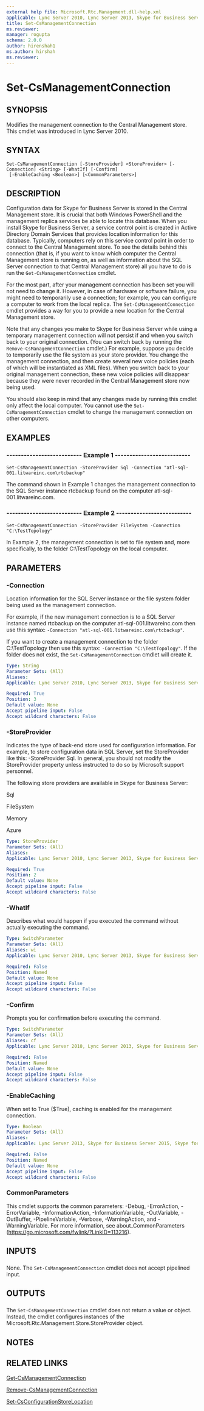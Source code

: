 ```yaml
---
external help file: Microsoft.Rtc.Management.dll-help.xml
applicable: Lync Server 2010, Lync Server 2013, Skype for Business Server 2015, Skype for Business Server 2019
title: Set-CsManagementConnection
ms.reviewer: 
manager: rogupta
schema: 2.0.0
author: hirenshah1
ms.author: hirshah
ms.reviewer:
---
```


# Set-CsManagementConnection

## SYNOPSIS
Modifies the management connection to the Central Management store.
This cmdlet was introduced in Lync Server 2010.


## SYNTAX

```
Set-CsManagementConnection [-StoreProvider] <StoreProvider> [-Connection] <String> [-WhatIf] [-Confirm]
 [-EnableCaching <Boolean>] [<CommonParameters>]
```


## DESCRIPTION
Configuration data for Skype for Business Server is stored in the Central Management store.
It is crucial that both Windows PowerShell and the management replica services be able to locate this database.
When you install Skype for Business Server, a service control point is created in Active Directory Domain Services that provides location information for this database.
Typically, computers rely on this service control point in order to connect to the Central Management store.
To see the details behind this connection (that is, if you want to know which computer the Central Management store is running on, as well as information about the SQL Server connection to that Central Management store) all you have to do is run the `Get-CsManagementConnection` cmdlet.

For the most part, after your management connection has been set you will not need to change it.
However, in case of hardware or software failure, you might need to temporarily use a connection; for example, you can configure a computer to work from the local replica.
The `Set-CsManagementConnection` cmdlet provides a way for you to provide a new location for the Central Management store.

Note that any changes you make to Skype for Business Server while using a temporary management connection will not persist if and when you switch back to your original connection.
(You can switch back by running the `Remove-CsManagementConnection` cmdlet.) For example, suppose you decide to temporarily use the file system as your store provider.
You change the management connection, and then create several new voice policies (each of which will be instantiated as XML files).
When you switch back to your original management connection, these new voice policies will disappear because they were never recorded in the Central Management store now being used.

You should also keep in mind that any changes made by running this cmdlet only affect the local computer.
You cannot use the `Set-CsManagementConnection` cmdlet to change the management connection on other computers.


## EXAMPLES

### -------------------------- Example 1 --------------------------
```
Set-CsManagementConnection -StoreProvider Sql -Connection "atl-sql-001.litwareinc.com\rtcbackup"
```

The command shown in Example 1 changes the management connection to the SQL Server instance rtcbackup found on the computer atl-sql-001.litwareinc.com.


### -------------------------- Example 2 --------------------------
```
Set-CsManagementConnection -StoreProvider FileSystem -Connection "C:\TestTopology"
```

In Example 2, the management connection is set to file system and, more specifically, to the folder C:\TestTopology on the local computer.


## PARAMETERS

### -Connection
Location information for the SQL Server instance or the file system folder being used as the management connection.

For example, if the new management connection is to a SQL Server instance named rtcbackup on the computer atl-sql-001.litwareinc.com then use this syntax: `-Connection "atl-sql-001.litwareinc.com\rtcbackup"`.

If you want to create a management connection to the folder C:\TestTopology then use this syntax: `-Connection "C:\TestTopology"`.
If the folder does not exist, the `Set-CsManagementConnection` cmdlet will create it.


```yaml
Type: String
Parameter Sets: (All)
Aliases: 
Applicable: Lync Server 2010, Lync Server 2013, Skype for Business Server 2015, Skype for Business Server 2019

Required: True
Position: 3
Default value: None
Accept pipeline input: False
Accept wildcard characters: False
```

### -StoreProvider
Indicates the type of back-end store used for configuration information.
For example, to store configuration data in SQL Server, set the StoreProvider like this: -StoreProvider Sql.
In general, you should not modify the StoreProvider property unless instructed to do so by Microsoft support personnel.

The following store providers are available in Skype for Business Server:

Sql

FileSystem

Memory

Azure


```yaml
Type: StoreProvider
Parameter Sets: (All)
Aliases: 
Applicable: Lync Server 2010, Lync Server 2013, Skype for Business Server 2015, Skype for Business Server 2019

Required: True
Position: 2
Default value: None
Accept pipeline input: False
Accept wildcard characters: False
```

### -WhatIf
Describes what would happen if you executed the command without actually executing the command.

```yaml
Type: SwitchParameter
Parameter Sets: (All)
Aliases: wi
Applicable: Lync Server 2010, Lync Server 2013, Skype for Business Server 2015, Skype for Business Server 2019

Required: False
Position: Named
Default value: None
Accept pipeline input: False
Accept wildcard characters: False
```

### -Confirm
Prompts you for confirmation before executing the command.

```yaml
Type: SwitchParameter
Parameter Sets: (All)
Aliases: cf
Applicable: Lync Server 2010, Lync Server 2013, Skype for Business Server 2015, Skype for Business Server 2019

Required: False
Position: Named
Default value: None
Accept pipeline input: False
Accept wildcard characters: False
```

### -EnableCaching
When set to True ($True), caching is enabled for the management connection.

```yaml
Type: Boolean
Parameter Sets: (All)
Aliases: 
Applicable: Lync Server 2013, Skype for Business Server 2015, Skype for Business Server 2019

Required: False
Position: Named
Default value: None
Accept pipeline input: False
Accept wildcard characters: False
```

### CommonParameters
This cmdlet supports the common parameters: -Debug, -ErrorAction, -ErrorVariable, -InformationAction, -InformationVariable, -OutVariable, -OutBuffer, -PipelineVariable, -Verbose, -WarningAction, and -WarningVariable. For more information, see about_CommonParameters (https://go.microsoft.com/fwlink/?LinkID=113216).

## INPUTS

###  
None.
The `Set-CsManagementConnection` cmdlet does not accept pipelined input.

## OUTPUTS

###  
The `Set-CsManagementConnection` cmdlet does not return a value or object.
Instead, the cmdlet configures instances of the Microsoft.Rtc.Management.Store.StoreProvider object.

## NOTES

## RELATED LINKS

[Get-CsManagementConnection](Get-CsManagementConnection.md)

[Remove-CsManagementConnection](Remove-CsManagementConnection.md)

[Set-CsConfigurationStoreLocation](Set-CsConfigurationStoreLocation.md)

